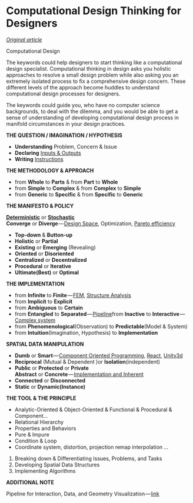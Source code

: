 
# Computational Design Thinking for Designers

[_Original article_](https://nj-namju.medium.com/computational-design-thinking-for-designers-68224bb07f5c)

Computational Design

The keywords could help designers to start thinking like a computational design specialist. Computational thinking in design asks you holistic approaches to resolve a small design problem while also asking you an extremely isolated process to fix a comprehensive design concern. These different levels of the approach become huddles to understand computational design processes for designers.

The keywords could guide you, who have no computer science backgrounds, to deal with the dilemma, and you would be able to get a sense of understanding of developing computational design process in manifold circumstances in your design practices.

**THE QUESTION / IMAGINATION / HYPOTHESIS**

* **Understanding** Problem, Concern & Issue  
* **Declaring** [Inputs & Outputs](https://www.google.com/search?q=input+output&tbm=isch&ved=2ahUKEwi23-ms0KXrAhWmAjQIHW98DT0Q2-cCegQIABAA&oq=input+output&gs_lcp=CgNpbWcQAzIECAAQQzIECAAQQzICCAAyAggAMgQIABBDMgIIADICCAAyAggAMgIIADIECAAQQ1CgLFi_LWDIL2gBcAB4AIABVogBVpIBATGYAQCgAQGqAQtnd3Mtd2l6LWltZ8ABAQ&sclient=img&ei=0j48X7auKqaF0PEP7_i16AM&bih=1104&biw=2195)  
* **Writing** [Instructions](https://www.google.com/search?q=instructions%2C+algolithm+diagram&tbm=isch&ved=2ahUKEwjau9mQ0aXrAhXkJX0KHZ6IBn0Q2-cCegQIABAA&oq=instructions%2C+algolithm+diagram&gs_lcp=CgNpbWcQAzoICAAQCBAHEB46BAgjECc6BggAEAcQHjoGCAAQBRAeOgYIABAIEB5Q_HlYkKIBYI2kAWgDcAB4AIABc4gB2wqSAQQxOC4xmAEAoAEBqgELZ3dzLXdpei1pbWfAAQE&sclient=img&ei=pD88X9rZCOTL9AOekZroBw&bih=1104&biw=2195)

**THE METHODOLOGY & APPROACH**

* from **Whole** to **Parts** & from **Part** to **Whole**  
* from **Simple** to **Complex** & from **Complex** to **Simple**  
* from **Generic** to **Specific** & from **Specific** to **Generic**

**THE MANIFESTO & POLICY**

[**Deterministic**](https://en.wikipedia.org/wiki/Deterministic_system) or [**Stochastic**](https://en.wikipedia.org/wiki/Stochastic)  
**Converge** or **Diverge** — [Design Space](https://autodeskresearch.typepad.com/blog/2014/08/i-dont-know-who-designed-this-chair-but-they-didnt-use-dreamcatcher.html), Optimization, [Pareto efficiency](https://en.wikipedia.org/wiki/Pareto_efficiency)
* **Top-down** & **Button-up**  
* **Holistic** or **Partial**  
* **Existing** or **Emerging** (Revealing)  
* **Oriented** or **Disoriented**  
* **Centralized** or **Decentralized**  
* **Procedural** or **Iterative**  
* **Ultimate(Best)** or **Optimal**

**THE IMPLEMENTATION**

* from **Infinite** to **Finite** — [FEM](https://en.wikipedia.org/wiki/Finite_element_method), [Structure Analysis](https://www.google.com/search?q=finite+analysis+structure+analysis&sxsrf=ALeKk02eqPldvk6sJ7d_1OXr9eX76GdCOA:1597784795305&source=lnms&tbm=isch&sa=X&ved=2ahUKEwjd8ZqZ1KXrAhWzHjQIHesOBC4Q_AUoAXoECAwQAw&biw=2195&bih=1104&dpr=1.75)  
* from **Implicit** to **Explicit**  
* from **Ambiguous** to **Certain**  
* from **Entangled** to **Separated** — [Pipeline](https://www.google.com/search?q=software+pipeline&sxsrf=ALeKk0375RvRAuimco5yQ1UTcV00UzgY6A:1597784959297&source=lnms&tbm=isch&sa=X&ved=2ahUKEwiFjbTn1KXrAhVvIDQIHWFKC0sQ_AUoAnoECBIQBA&cshid=1597784973954432&biw=2195&bih=1104#imgrc=lhgjxgNgRH7zwM)from **Inactive** to **Interactive** — [Complex system](https://www.google.com/search?q=complex+system+diagram&tbm=isch&ved=2ahUKEwiNnJbv1KXrAhXPm54KHTQYBRAQ2-cCegQIABAA&oq=complex+system&gs_lcp=CgNpbWcQARgCMgIIADICCAAyAggAMgIIADICCAAyAggAMgIIADICCAAyAggAMgIIADoECCMQJzoECAAQQzoFCAAQsQM6CAgAELEDEIMBOgcIABCxAxBDOgYIABAFEB46BggAEAgQHjoECAAQGFCujARYm6UEYK27BGgCcAB4AIABW4gB2AmSAQIxNpgBAKABAaoBC2d3cy13aXotaW1nwAEB&sclient=img&ei=j0M8X82YI8-3-gS0sJSAAQ&bih=1104&biw=2195#imgrc=WNJ-aROxBsIyyM)  
* from **Phenomenological**(Observation) to **Predictable**(Model & System)  
* from **Intuition**(Imagination, Hypothesis) to **Implementation**

**SPATIAL DATA MANIPULATION**

* **Dumb** or **Smart** — [Component Oriented Programming](https://en.wikipedia.org/wiki/Component-based_software_engineering), [React](https://www.google.com/search?q=react+component+diagram&tbm=isch&ved=2ahUKEwiQ45jV1qXrAhV7FjQIHS-BACcQ2-cCegQIABAA&oq=React+component+dia&gs_lcp=CgNpbWcQARgAMgIIADICCAAyBggAEAUQHjIGCAAQCBAeMgYIABAIEB4yBggAEAgQHjIGCAAQCBAeMgYIABAIEB4yBggAEAgQHjIGCAAQCBAeOgcIABCxAxBDOgQIABBDULQaWO85YNNAaAZwAHgAgAFkiAGjCJIBBDEzLjGYAQCgAQGqAQtnd3Mtd2l6LWltZ8ABAQ&sclient=img&ei=cUU8X9DmOvus0PEPr4KCuAI&bih=1104&biw=2195), [Unity3d](https://www.google.com/search?q=unity3d+component+diagram&tbm=isch&ved=2ahUKEwjy_8T41qXrAhVDAjQIHeS0BroQ2-cCegQIABAA&oq=unity3d+component+diagram&gs_lcp=CgNpbWcQA1DGbljXcGDGcmgAcAB4AIABTIgBjAGSAQEymAEAoAEBqgELZ3dzLXdpei1pbWfAAQE&sclient=img&ei=vEU8X_KxBcOE0PEP5Oma0As&bih=1104&biw=2179&hl=en#imgrc=8p2mP8GbFpGCqM)  
* **Reciprocal** (Mutual & Dependent )or **Isolation**(independent)  
* **Public** or **Protected** or **Private  
Abstract** or **Concrete** — [Implementation and Inherent](https://www.google.com/search?q=Abstract++Concrete+class&tbm=isch&ved=2ahUKEwi68smh16XrAhUOkp4KHdK0BwkQ2-cCegQIABAA&oq=Abstract++Concrete+class&gs_lcp=CgNpbWcQA1AAWABgtuQCaABwAHgAgAEAiAEAkgEAmAEAqgELZ3dzLXdpei1pbWc&sclient=img&ei=EkY8X7qhCY6k-gTS6Z5I&bih=1104&biw=2179&hl=en)
* **Connected** or **Disconnected**  
* **Static** or **Dynamic(Instance)**

**THE TOOL & THE PRINCIPLE**

* Analytic-Oriented & Object-Oriented & Functional & Procedural & Component...  
* Relational Hierarchy  
* Properties and Behaviors  
* Pure & Impure  
* Condition & Loop  
* Coordinate system, distortion, projection remap interpolation …

1.  Breaking down & Differentiating Issues, Problems, and Tasks
2.  Developing Spatial Data Structures
3.  Implementing Algorithms

**ADDITIONAL NOTE**

Pipeline for Interaction, Data, and Geometry Visualization — [link](https://medium.com/@nj.namju/5-pipeline-for-data-and-geometry-visualization-b2c9df7c21c7)